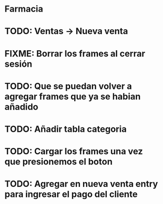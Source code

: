 # Farmacia

# TODO: Ventas -> Nueva venta
# FIXME: Borrar los frames al cerrar sesión

# TODO: Que se puedan volver a agregar frames que ya se habian añadido
# TODO: Añadir tabla categoria
# TODO: Cargar los frames una vez que presionemos el boton
# TODO: Agregar en nueva venta entry para ingresar el pago del cliente
